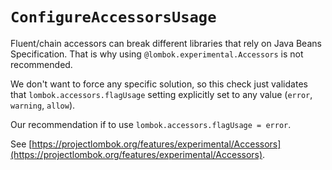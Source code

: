 # `ConfigureAccessorsUsage`

Fluent/chain accessors can break different libraries that rely on Java Beans Specification. That is why using `@lombok.experimental.Accessors` is not recommended.

We don't want to force any specific solution, so this check just validates that `lombok.accessors.flagUsage` setting explicitly set to any value (`error`, `warning`, `allow`).

Our recommendation if to use `lombok.accessors.flagUsage = error`.

See [https://projectlombok.org/features/experimental/Accessors](https://projectlombok.org/features/experimental/Accessors).
